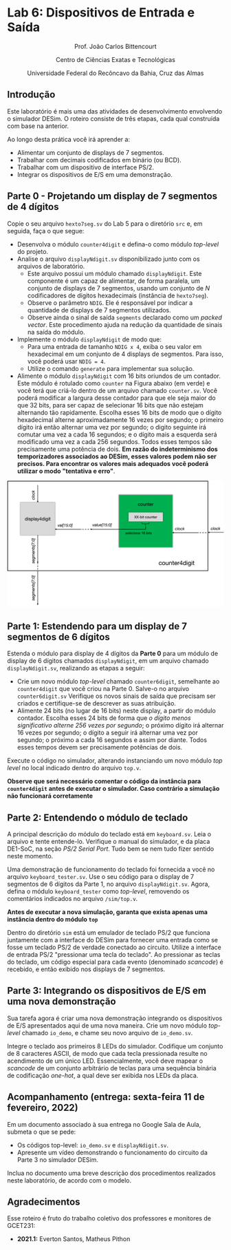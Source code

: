 # Lab 6: Dispositivos de Entrada e Saída

<p align="center">
Prof. João Carlos Bittencourt
</p>
<p align="center">
Centro de Ciências Exatas e Tecnológicas
</p>
<p align="center">
Universidade Federal do Recôncavo da Bahia, Cruz das Almas
</p>

## Introdução

Este laboratório é mais uma das atividades de desenvolvimento envolvendo o simulador DESim. O roteiro consiste de três etapas, cada qual construída com base na anterior.

Ao longo desta prática você irá aprender a:

- Alimentar um conjunto de displays de 7 segmentos.
- Trabalhar com decimais codificados em binário (ou BCD).
- Trabalhar com um dispositivo de interface PS/2.
- Integrar os dispositivos de E/S em uma demonstração.

## Parte 0 - Projetando um display de 7 segmentos de 4 dígitos

Copie o seu arquivo `hexto7seg.sv` do Lab 5 para o diretório `src` e, em seguida, faça o que segue:

- Desenvolva o módulo `counter4digit` e defina-o como módulo _top-level_ do projeto.
- Analise o arquivo `displayNdigit.sv` disponibilizado junto com os arquivos de laboratório.
  - Este arquivo possui um módulo chamado `displayNdigit`. Este componente é um capaz de alimentar, de forma paralela, um conjunto de displays de 7 segmentos, usando um conjunto de _N_ codificadores de dígitos hexadecimais (instância de `hexto7seg`).
  - Observe o parâmetro `NDIG`. Ele é responsável por indicar a quantidade de displays de 7 segmentos utilizados.
  - Observe ainda o sinal de saída `segments` declarado como um _packed vector_. Este procedimento ajuda na redução da quantidade de sinais na saída do módulo.
- Implemente o módulo `displayNdigit` de modo que:
  - Para uma entrada de tamanho `NDIG x 4`, exiba o seu valor em hexadecimal em um conjunto de 4 displays de segmentos. Para isso, você poderá usar `NDIG = 4`.
  - Utilize o comando `generate` para implementar sua solução.
- Alimente o módulo `displayNdigit` com 16 bits oriundos de um contador. Este módulo é rotulado como `counter` na Figura abaixo (em verde) e você terá que criá-lo dentro de um arquivo chamado `counter.sv`. Você poderá modificar a largura desse contador para que ele seja maior do que 32 bits, para ser capaz de selecionar 16 bits que não estejam alternando tão rapidamente. Escolha esses 16 bits de modo que o dígito hexadecimal alterne aproximadamente 16 vezes por segundo; o primeiro dígito irá então alternar uma vez por segundo; o digito seguinte irá comutar uma vez a cada 16 segundos; e o dígito mais a esquerda será modificado uma vez a cada 256 segundos. Todos esses tempos são precisamente uma potência de dois. **Em razão do indeterminismo dos temporizadores associados ao DESim, esses valores podem não ser precisos. Para encontrar os valores mais adequados você poderá utilizar o modo "tentativa e erro"**.

![Contador de 4 dígitos](counter4digit.png)

## Parte 1: Estendendo para um display de 7 segmentos de 6 dígitos

Estenda o módulo para display de 4 dígitos da **Parte 0** para um módulo de display de 6 dígitos chamados `displayNdigit`, em um arquivo chamado `displayNdigit.sv`, realizando as etapas a seguir:

- Crie um novo módulo _top-level_ chamado `counter6digit`, semelhante ao `counter4digit` que você criou na Parte 0. Salve-o no arquivo `counter6digit.sv` Verifique os novos sinais de saída que precisam ser criados e certifique-se de descrever as suas atribuição.
- Alimente 24 bits (no lugar de 16 bits) neste display, a partir do módulo contador. Escolha esses 24 bits de forma que _o dígito menos significativo alterne 256 vezes por segundo_; o próximo dígito irá alternar 16 vezes por segundo; o dígito a seguir irá alternar uma vez por segundo; o próximo a cada 16 segundos e assim por diante. Todos esses tempos devem ser precisamente potências de dois.

Execute o código no simulador, alterando instanciando um novo módulo _top level_ no local indicado dentro do arquivo `top.v`.

**Observe que será necessário comentar o código da instância para `counter4digit` antes de executar o simulador. Caso contrário a simulação não funcionará corretamente**

## Parte 2: Entendendo o módulo de teclado

A principal descrição do módulo do teclado está em `keyboard.sv`. Leia o arquivo e tente entende-lo. Verifique o manual do simulador, e da placa DE1-SoC, na seção _PS/2 Serial Port_. Tudo bem se nem tudo fizer sentido neste momento.

Uma demonstração de funcionamento do teclado foi fornecida a você no arquivo `keyboard_tester.sv`. Use o seu código para o display de 7 segmentos de 6 dígitos da Parte 1, no arquivo `displayNdigit.sv`. Agora, defina o módulo `keyboard_tester` como _top-level_, removendo os comentários indicados no arquivo `/sim/top.v`.

**Antes de executar a nova simulação, garanta que exista apenas uma instância dentro do módulo `top`**

Dentro do diretório `sim` está um emulador de teclado PS/2 que funciona juntamente com a interface do DESim para fornecer uma entrada como se fosse um teclado PS/2 de verdade conectado ao circuito. Utilize a interface de entrada PS/2 "pressionar uma tecla do teclado". Ao pressionar as teclas do teclado, um código especial para cada evento (denominado _scancode_) é recebido, e então exibido nos displays de 7 segmentos.

## Parte 3: Integrando os dispositivos de E/S em uma nova demonstração

Sua tarefa agora é criar uma nova demonstração integrando os dispositivos de E/S apresentados aqui de uma nova maneira. Crie um novo módulo _top-level_ chamado `io_demo`, e chame seu novo arquivo de `io_demo.sv`.

Integre o teclado aos primeiros 8 LEDs do simulador. Codifique um conjunto de 8 caracteres ASCII, de modo que cada tecla pressionada resulte no acendimento de um único LED. Essencialmente, você deve mapear o _scancode_ de um conjunto arbitrário de teclas para uma sequência binária de codificação _one-hot_, a qual deve ser exibida nos LEDs da placa.

## Acompanhamento (entrega: sexta-feira 11 de fevereiro, 2022)

Em um documento associado à sua entrega no Google Sala de Aula, submeta o que se pede:

- Os códigos top-level: `io_demo.sv` e `displayNdigit.sv`.
- Apresente um vídeo demonstrando o funcionamento do circuito da Parte 3 no simulador DESim.

Inclua no documento uma breve descrição dos procedimentos realizados neste laboratório, de acordo com o modelo.

## Agradecimentos

Esse roteiro é fruto do trabalho coletivo dos professores e monitores de GCET231:

- **2021.1:** Everton Santos, Matheus Pithon
